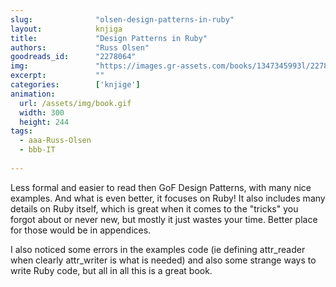 ```yaml
---
slug:              "olsen-design-patterns-in-ruby"
layout:            knjiga
title:             "Design Patterns in Ruby"
authors:           "Russ Olsen"
goodreads_id:      "2278064"
img:               "https://images.gr-assets.com/books/1347345993l/2278064.jpg"
excerpt:           ""
categories:        ['knjige']
animation:
  url: /assets/img/book.gif
  width: 300
  height: 244
tags:
  - aaa-Russ-Olsen
  - bbb-IT
  
---
```


Less formal and easier to read then GoF Design Patterns, with many nice examples. And what is even better, it focuses 
on Ruby! It also includes many details on Ruby itself, which is great when it comes to the "tricks" you forgot about or 
never new, but mostly it just wastes your time. Better place for those would be in appendices.

I also noticed some errors in the examples code (ie defining attr_reader when clearly attr_writer is what is needed) and 
also some strange ways to write Ruby code, but all in all this is a great book.